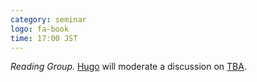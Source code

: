 ```yaml
---
category: seminar
logo: fa-book
time: 17:00 JST
---
```


*Reading Group.* [Hugo](https://hmonzon.github.io/) will moderate a discussion on [TBA](.).
